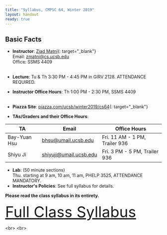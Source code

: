 ```yaml
---
title: "Syllabus, CMPSC 64, Winter 2019"
layout: handout
ready: true
---
```


<div markdown="1">

Basic Facts
-----------

* **Instructor**:  [Ziad Matni](http://www.cs.ucsb.edu/~zmatni){: target="_blank"}<br/>
Email: <zmatni@cs.ucsb.edu><br/>
Office: SSMS 4409<br/><br/>

* **Lecture**: Tu & Th 3:30 PM - 4:45 PM in GIRV 2128. ATTENDANCE REQUIRED.
* **Instructor Office Hours**: Th 1:00 PM - 2:30 PM, SSMS 4409<br/><br/>

* **Piazza Site**: [piazza.com/ucsb/winter2019/cs64](https://www.piazza.com/ucsb/winter2019/cs64){: target="_blank"}<br/>
* **TAs/Graders and their Office Hours**:<br/>

| <b>TA</b>         | <b>Email</b>               | <b>Office Hours</b>  |
|-------------------|----------------------------|------------------------|
| Bay-Yuan Hsu      | <bhsu@umail.ucsb.edu>      | Fri. 11 AM - 1 PM, Trailer 936 |
| Shiyu Ji          | <shiyuji@umail.ucsb.edu>   | Fri. 3 PM - 5 PM, Trailer 936 |

* **Lab**: (50 minute sections)<br/>
Thu. starting at 9 am, 10 am, 11 am, PHELP 3525, ATTENDANCE MANDATORY.<br/>
* **Instructor's Policies**: See full syllabus for details.<br/>

<strong>Please read the class syllabus in its entirety.</strong><br/>

<font size="16">
<a href="http://cs.ucsb.edu/~zmatni/syllabi/CS64W19_syllabus.pdf" target="blank">Full Class Syllabus</a>
</font>

<br\>
<br\>
</div>
